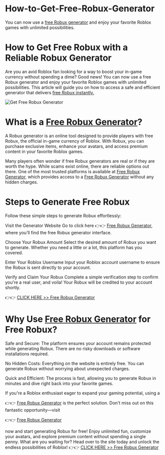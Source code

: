 # How-to-Get-Free-Robux-Generator
You can now use a 
[free Robux generator](https://tinyurl.com/giftcard2025)  and enjoy your favorite Roblox games with unlimited possibilities. 
# How to Get Free Robux with a Reliable Robux Generator
Are you an avid Roblox fan looking for a way to boost your in-game currency without spending a dime? Good news! You can now use a free Robux generator and enjoy your favorite Roblox games with unlimited possibilities. This article will guide you on how to access a safe and efficient generator that delivers 
[free Robux instantly.](https://tinyurl.com/giftcard2025)

![Get Free Robux Generator](https://github.com/user-attachments/assets/1fb8773b-e10f-49bd-a994-3c1a7db33114)


# What is a [Free Robux Generator](https://tinyurl.com/giftcard2025)?
A Robux generator is an online tool designed to provide players with free Robux, the official in-game currency of Roblox. With Robux, you can purchase exclusive items, enhance your avatars, and access premium content in your favorite Roblox games.

Many players often wonder if free Robux generators are real or if they are worth the hype. While scams exist online, there are reliable options out there. One of the most trusted platforms is available at [Free Robux Generator](https://tinyurl.com/giftcard2025), which provides access to a [Free Robux Generator](https://tinyurl.com/giftcard2025) without any hidden charges.

# Steps to Generate Free Robux
Follow these simple steps to generate Robux effortlessly:

Visit the Generator Website
Go to click here
👉👉 [Free Robux Generator](https://tinyurl.com/giftcard2025), 
where you’ll find the free Robux generator interface.

Choose Your Robux Amount
Select the desired amount of Robux you want to generate. Whether you need a little or a lot, this platform has you covered.

Enter Your Roblox Username
Input your Roblox account username to ensure the Robux is sent directly to your account.

Verify and Claim Your Robux 
Complete a simple verification step to confirm you're a real user, and voila! Your Robux will be credited to your account shortly.

👉👉 [CLICK HERE >> Free Robux Generator](https://tinyurl.com/giftcard2025)


# Why Use [Free Robux Generator](https://tinyurl.com/giftcard2025) for Free Robux?

Safe and Secure:
The platform ensures your account remains protected while generating Robux. There are no risky downloads or software installations required.

No Hidden Costs:
Everything on the website is entirely free. You can generate Robux without worrying about unexpected charges.

Quick and Efficient:
The process is fast, allowing you to generate Robux in minutes and dive right back into your favorite games.

If you're a Roblox enthusiast eager to expand your gaming potential, using a 

👉👉 [Free Robux Generator](https://tinyurl.com/giftcard2025) is the perfect solution. Don't miss out on this fantastic opportunity—visit 

👉👉 [Free Robux Generator](https://tinyurl.com/giftcard2025) 

now and start generating Robux for free!
Enjoy unlimited fun, customize your avatars, and explore premium content without spending a single penny. What are you waiting for? Head over to the site today and unlock the endless possibilities of Roblox!
👉👉  [CLICK HERE >> Free Robux Generator](https://tinyurl.com/giftcard2025) 

